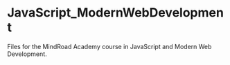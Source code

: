 # JavaScript_ModernWebDevelopment
Files for the MindRoad Academy course in JavaScript and Modern Web Development.
